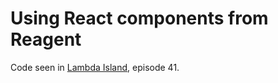 # Using React components from Reagent

Code seen in [Lambda Island](https://lambdaisland.com), episode 41.

